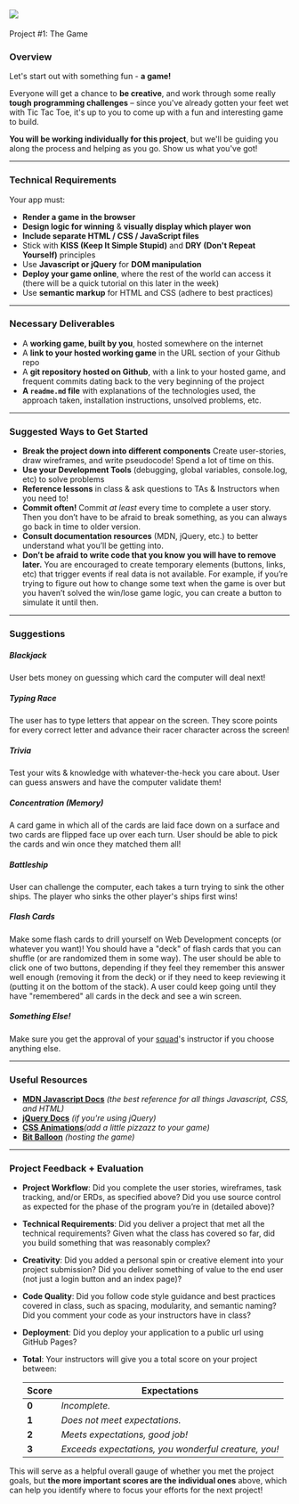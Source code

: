 # ![](https://ga-dash.s3.amazonaws.com/production/assets/logo-9f88ae6c9c3871690e33280fcf557f33.png) 

Project #1: The Game

### Overview

Let's start out with something fun - **a game!**

Everyone will get a chance to **be creative**, and work through some really **tough programming challenges** – since you've already gotten your feet wet with Tic Tac Toe, it's up to you to come up with a fun and interesting game to build.

**You will be working individually for this project**, but we'll be guiding you along the process and helping as you go. Show us what you've got!


---

### Technical Requirements

Your app must:

* **Render a game in the browser**
* **Design logic for winning** & **visually display which player won**
* **Include separate HTML / CSS / JavaScript files**
* Stick with **KISS (Keep It Simple Stupid)** and **DRY (Don't Repeat Yourself)** principles
* Use **Javascript or jQuery** for **DOM manipulation**
* **Deploy your game online**, where the rest of the world can access it (there will be a quick tutorial on this later in the week)
* Use **semantic markup** for HTML and CSS (adhere to best practices)

---

### Necessary Deliverables

* A **working game, built by you**, hosted somewhere on the internet
* A **link to your hosted working game** in the URL section of your Github repo
* A **git repository hosted on Github**, with a link to your hosted game, and frequent commits dating back to the very beginning of the project
* **A `readme.md` file** with explanations of the technologies used, the approach taken, installation instructions, unsolved problems, etc.

---

### Suggested Ways to Get Started

* **Break the project down into different components** Create user-stories, draw wireframes, and write pseudocode! Spend a lot of time on this.
* **Use your Development Tools** (debugging, global variables, console.log, etc) to solve problems
* **Reference lessons** in class & ask questions to TAs & Instructors when you need to!
* **Commit often!** Commit *at least* every time to complete a user story. Then you don’t have to be afraid to break something, as you can always go back in time to older version.
* **Consult documentation resources** (MDN, jQuery, etc.) to better understand what you’ll be getting into.
* **Don’t be afraid to write code that you know you will have to remove later.** You are encouraged to create temporary elements (buttons, links, etc) that trigger events if real data is not available. For example, if you’re trying to figure out how to change some text when the game is over but you haven’t solved the win/lose game logic, you can create a button to simulate it until then.

---

### Suggestions

##### Blackjack
User bets money on guessing which card the computer will deal next!

##### Typing Race
The user has to type letters that appear on the screen. They score points for every correct letter and advance their racer character across the screen!

##### Trivia
Test your wits & knowledge with whatever-the-heck you care about. User can guess answers and have the computer validate them!

##### Concentration (Memory)
A card game in which all of the cards are laid face down on a surface and two cards are flipped face up over each turn. User should be able to pick the cards and win once they matched them all!

##### Battleship
User can challenge the computer, each takes a turn trying to sink the other ships. The player who sinks the other player's ships first wins!

##### Flash Cards
Make some flash cards to drill yourself on Web Development concepts (or whatever you want)! You should have a "deck" of flash cards that you can shuffle (or are randomized them in some way). The user should be able to click one of two buttons, depending if they feel they remember this answer well enough (removing it from the deck) or if they need to keep reviewing it (putting it on the bottom of the stack). A user could keep going until they have "remembered" all cards in the deck and see a win screen. 

##### Something Else!
Make sure you get the approval of your [squad](http://bit.ly/1nZsVo9)'s instructor if you choose anything else.

---

### Useful Resources

* **[MDN Javascript Docs](https://developer.mozilla.org/en-US/docs/Web/JavaScript)** _(the best reference for all things Javascript, CSS, and HTML)_
* **[jQuery Docs](http://api.jquery.com)** _(if you're using jQuery)_
* **[CSS Animations](https://css-tricks.com/almanac/properties/a/animation/)**_(add a little pizzazz to your game)_
* **[Bit Balloon](https://www.bitballoon.com/docs)** _(hosting the game)_

---

### Project Feedback + Evaluation

* __Project Workflow__: Did you complete the user stories, wireframes, task tracking, and/or ERDs, as specified above? Did you use source control as expected for the phase of the program you’re in (detailed above)?

* __Technical Requirements__: Did you deliver a project that met all the technical requirements? Given what the class has covered so far, did you build something that was reasonably complex?

* __Creativity__: Did you added a personal spin or creative element into your project submission? Did you deliver something of value to the end user (not just a login button and an index page)?

* __Code Quality__: Did you follow code style guidance and best practices covered in class, such as spacing, modularity, and semantic naming? Did you comment your code as your instructors have in class?

* __Deployment__: Did you deploy your application to a public url using GitHub Pages?

* __Total__: Your instructors will give you a total score on your project between:

    Score | Expectations
    ----- | ------------
    **0** | _Incomplete._
    **1** | _Does not meet expectations._
    **2** | _Meets expectations, good job!_
    **3** | _Exceeds expectations, you wonderful creature, you!_

 This will serve as a helpful overall gauge of whether you met the project goals, but __the more important scores are the individual ones__ above, which can help you identify where to focus your efforts for the next project!
